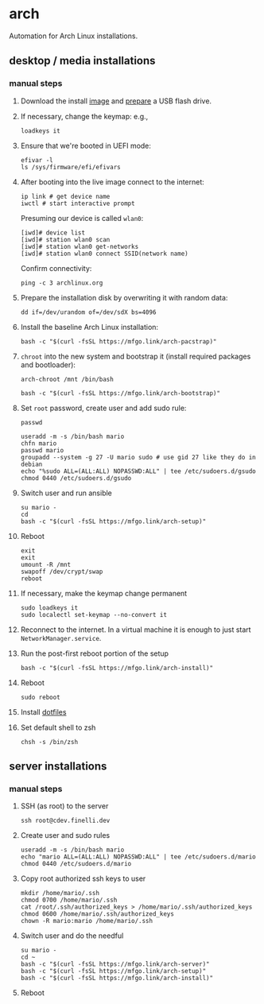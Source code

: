 # arch

Automation for Arch Linux installations.

## desktop / media installations

### manual steps

1. Download the install [image](https://www.archlinux.org/download/) and
[prepare](https://wiki.archlinux.org/index.php/USB_flash_installation_medium)
a USB flash drive.

2. If necessary, change the keymap: e.g.,

   ```shell
   loadkeys it
   ```

3. Ensure that we're booted in UEFI mode:

   ```shell
   efivar -l
   ls /sys/firmware/efi/efivars
   ```

4. After booting into the live image connect to the internet:

   ```shell
   ip link # get device name
   iwctl # start interactive prompt
   ```

   Presuming our device is called `wlan0`:

   ```
   [iwd]# device list
   [iwd]# station wlan0 scan
   [iwd]# station wlan0 get-networks
   [iwd]# station wlan0 connect SSID(network name)
   ```

   Confirm connectivity:

   ```shell
   ping -c 3 archlinux.org
   ```

5. Prepare the installation disk by overwriting it with random data:

   ```shell
   dd if=/dev/urandom of=/dev/sdX bs=4096
   ```

6. Install the baseline Arch Linux installation:

   ```shell
   bash -c "$(curl -fsSL https://mfgo.link/arch-pacstrap)"
   ```

7. `chroot` into the new system and bootstrap it (install required packages
   and bootloader):

   ```shell
   arch-chroot /mnt /bin/bash
   ```

   ```shell
   bash -c "$(curl -fsSL https://mfgo.link/arch-bootstrap)"
   ```

8. Set `root` password, create user and add sudo rule:

   ```shell
   passwd
   ```

   ```shell
   useradd -m -s /bin/bash mario
   chfn mario
   passwd mario
   groupadd --system -g 27 -U mario sudo # use gid 27 like they do in debian
   echo "%sudo ALL=(ALL:ALL) NOPASSWD:ALL" | tee /etc/sudoers.d/gsudo
   chmod 0440 /etc/sudoers.d/gsudo
   ```

9. Switch user and run ansible

   ```shell
   su mario -
   cd
   bash -c "$(curl -fsSL https://mfgo.link/arch-setup)"
   ```

10. Reboot

    ```shell
    exit
    exit
    umount -R /mnt
    swapoff /dev/crypt/swap
    reboot
    ```

11. If necessary, make the keymap change permanent

    ```shell
    sudo loadkeys it
    sudo localectl set-keymap --no-convert it
    ```

11. Reconnect to the internet. In a virtual machine it is enough to just
    start `NetworkManager.service`.

12. Run the post-first reboot portion of the setup

    ```shell
    bash -c "$(curl -fsSL https://mfgo.link/arch-install)"
    ```

13. Reboot

    ```shell
    sudo reboot
    ```

14. Install [dotfiles](https://github.com/mfinelli/dotfiles)

15. Set default shell to zsh

    ```shell
    chsh -s /bin/zsh
    ```

## server installations

### manual steps

1. SSH (as root) to the server

   ```shell
   ssh root@cdev.finelli.dev
   ```

2. Create user and sudo rules

   ```shell
   useradd -m -s /bin/bash mario
   echo "mario ALL=(ALL:ALL) NOPASSWD:ALL" | tee /etc/sudoers.d/mario
   chmod 0440 /etc/sudoers.d/mario
   ```

3. Copy root authorized ssh keys to user

   ```shell
   mkdir /home/mario/.ssh
   chmod 0700 /home/mario/.ssh
   cat /root/.ssh/authorized_keys > /home/mario/.ssh/authorized_keys
   chmod 0600 /home/mario/.ssh/authorized_keys
   chown -R mario:mario /home/mario/.ssh
   ```

4. Switch user and do the needful

   ```shell
   su mario -
   cd ~
   bash -c "$(curl -fsSL https://mfgo.link/arch-server)"
   bash -c "$(curl -fsSL https://mfgo.link/arch-setup)"
   bash -c "$(curl -fsSL https://mfgo.link/arch-install)"
   ```

5. Reboot
